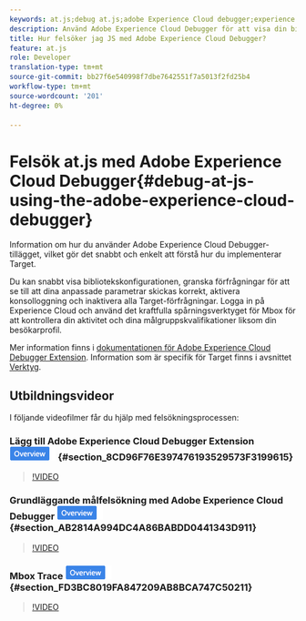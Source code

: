```yaml
---
keywords: at.js;debug at.js;adobe Experience Cloud debugger;experience cloud debugger;mbox trace;mbox highlight;debug;debugging
description: Använd Adobe Experience Cloud Debugger för att visa din bibliotekskonfiguration, undersöka förfrågningar, aktivera konsolloggning, inaktivera Target-samtalsbegäranden och mycket annat.
title: Hur felsöker jag JS med Adobe Experience Cloud Debugger?
feature: at.js
role: Developer
translation-type: tm+mt
source-git-commit: bb27f6e540998f7dbe7642551f7a5013f2fd25b4
workflow-type: tm+mt
source-wordcount: '201'
ht-degree: 0%

---
```



# Felsök at.js med Adobe Experience Cloud Debugger{#debug-at-js-using-the-adobe-experience-cloud-debugger}

Information om hur du använder Adobe Experience Cloud Debugger-tillägget, vilket gör det snabbt och enkelt att förstå hur du implementerar Target.

Du kan snabbt visa bibliotekskonfigurationen, granska förfrågningar för att se till att dina anpassade parametrar skickas korrekt, aktivera konsolloggning och inaktivera alla Target-förfrågningar. Logga in på Experience Cloud och använd det kraftfulla spårningsverktyget för Mbox för att kontrollera din aktivitet och dina målgruppskvalifikationer liksom din besökarprofil.

Mer information finns i [dokumentationen för Adobe Experience Cloud Debugger Extension](https://experienceleague.adobe.com/docs/debugger/using/experience-cloud-debugger.html). Information som är specifik för Target finns i avsnittet [Verktyg](https://experienceleague.adobe.com/docs/debugger/using/tools.html).

## Utbildningsvideor

I följande videofilmer får du hjälp med felsökningsprocessen:

### Lägg till Adobe Experience Cloud Debugger Extension ![Översikt](/help/assets/overview.png) {#section_8CD96F76E397476193529573F3199615}

>[!VIDEO](https://video.tv.adobe.com/v/23114/)

### Grundläggande målfelsökning med Adobe Experience Cloud Debugger ![Overview badge](/help/assets/overview.png) {#section_AB2814A994DC4A86BABDD0441343D911}

>[!VIDEO](https://video.tv.adobe.com/v/23115/)

### Mbox Trace ![Översikt](/help/assets/overview.png) {#section_FD3BC8019FA847209AB8BCA747C50211}

>[!VIDEO](https://video.tv.adobe.com/v/23113/)
